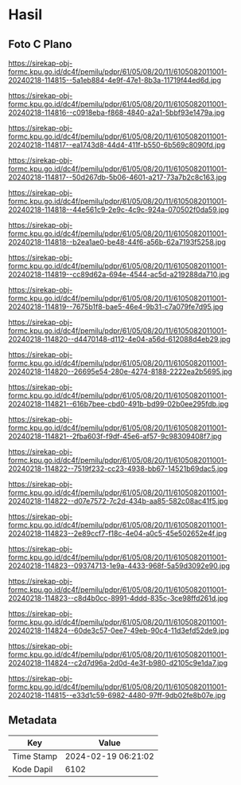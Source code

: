 # Hasil

## Foto C Plano

https://sirekap-obj-formc.kpu.go.id/dc4f/pemilu/pdpr/61/05/08/20/11/6105082011001-20240218-114815--5a1eb884-4e9f-47e1-8b3a-11719f44ed6d.jpg

https://sirekap-obj-formc.kpu.go.id/dc4f/pemilu/pdpr/61/05/08/20/11/6105082011001-20240218-114816--c0918eba-f868-4840-a2a1-5bbf93e1479a.jpg

https://sirekap-obj-formc.kpu.go.id/dc4f/pemilu/pdpr/61/05/08/20/11/6105082011001-20240218-114817--ea1743d8-44d4-411f-b550-6b569c8090fd.jpg

https://sirekap-obj-formc.kpu.go.id/dc4f/pemilu/pdpr/61/05/08/20/11/6105082011001-20240218-114817--50d267db-5b06-4601-a217-73a7b2c8c163.jpg

https://sirekap-obj-formc.kpu.go.id/dc4f/pemilu/pdpr/61/05/08/20/11/6105082011001-20240218-114818--44e561c9-2e9c-4c9c-924a-070502f0da59.jpg

https://sirekap-obj-formc.kpu.go.id/dc4f/pemilu/pdpr/61/05/08/20/11/6105082011001-20240218-114818--b2ea1ae0-be48-44f6-a56b-62a7193f5258.jpg

https://sirekap-obj-formc.kpu.go.id/dc4f/pemilu/pdpr/61/05/08/20/11/6105082011001-20240218-114819--cc89d62a-694e-4544-ac5d-a219288da710.jpg

https://sirekap-obj-formc.kpu.go.id/dc4f/pemilu/pdpr/61/05/08/20/11/6105082011001-20240218-114819--7675b1f8-bae5-46e4-9b31-c7a079fe7d95.jpg

https://sirekap-obj-formc.kpu.go.id/dc4f/pemilu/pdpr/61/05/08/20/11/6105082011001-20240218-114820--d4470148-d112-4e04-a56d-612088d4eb29.jpg

https://sirekap-obj-formc.kpu.go.id/dc4f/pemilu/pdpr/61/05/08/20/11/6105082011001-20240218-114820--26695e54-280e-4274-8188-2222ea2b5695.jpg

https://sirekap-obj-formc.kpu.go.id/dc4f/pemilu/pdpr/61/05/08/20/11/6105082011001-20240218-114821--616b7bee-cbd0-491b-bd99-02b0ee295fdb.jpg

https://sirekap-obj-formc.kpu.go.id/dc4f/pemilu/pdpr/61/05/08/20/11/6105082011001-20240218-114821--2fba603f-f9df-45e6-af57-9c98309408f7.jpg

https://sirekap-obj-formc.kpu.go.id/dc4f/pemilu/pdpr/61/05/08/20/11/6105082011001-20240218-114822--7519f232-cc23-4938-bb67-14521b69dac5.jpg

https://sirekap-obj-formc.kpu.go.id/dc4f/pemilu/pdpr/61/05/08/20/11/6105082011001-20240218-114822--d07e7572-7c2d-434b-aa85-582c08ac41f5.jpg

https://sirekap-obj-formc.kpu.go.id/dc4f/pemilu/pdpr/61/05/08/20/11/6105082011001-20240218-114823--2e89ccf7-f18c-4e04-a0c5-45e502652e4f.jpg

https://sirekap-obj-formc.kpu.go.id/dc4f/pemilu/pdpr/61/05/08/20/11/6105082011001-20240218-114823--09374713-1e9a-4433-968f-5a59d3092e90.jpg

https://sirekap-obj-formc.kpu.go.id/dc4f/pemilu/pdpr/61/05/08/20/11/6105082011001-20240218-114823--c8d4b0cc-8991-4ddd-835c-3ce98ffd261d.jpg

https://sirekap-obj-formc.kpu.go.id/dc4f/pemilu/pdpr/61/05/08/20/11/6105082011001-20240218-114824--60de3c57-0ee7-49eb-90c4-11d3efd52de9.jpg

https://sirekap-obj-formc.kpu.go.id/dc4f/pemilu/pdpr/61/05/08/20/11/6105082011001-20240218-114824--c2d7d96a-2d0d-4e3f-b980-d2105c9e1da7.jpg

https://sirekap-obj-formc.kpu.go.id/dc4f/pemilu/pdpr/61/05/08/20/11/6105082011001-20240218-114815--e33d1c59-6982-4480-97ff-9db02fe8b07e.jpg


## Metadata

| Key        | Value               |
| ---------- | ------------------- |
| Time Stamp | 2024-02-19 06:21:02 |
| Kode Dapil | 6102                |



